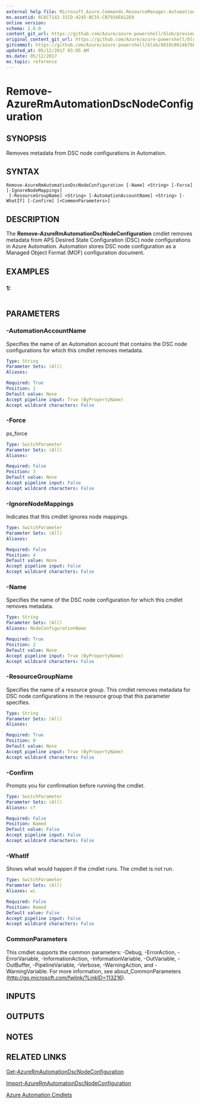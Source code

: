 ```yaml
---
external help file: Microsoft.Azure.Commands.ResourceManager.Automation.dll-Help.xml
ms.assetid: 6C6C7142-31CD-4245-BC55-CB7916EA12E0
online version:
schema: 2.0.0
content_git_url: https://github.com/Azure/azure-powershell/blob/preview/src/ResourceManager/Automation/Commands.Automation/help/Remove-AzureRmAutomationDscNodeConfiguration.md
original_content_git_url: https://github.com/Azure/azure-powershell/blob/preview/src/ResourceManager/Automation/Commands.Automation/help/Remove-AzureRmAutomationDscNodeConfiguration.md
gitcommit: https://github.com/Azure/azure-powershell/blob/8810c0614b76be8d014616888a4ae7733a452af9
updated_at: 05/12/2017 03:05 AM
ms.date: 05/12/2017
ms.topic: reference
---
```


# Remove-AzureRmAutomationDscNodeConfiguration

## SYNOPSIS
Removes metadata from DSC node configurations in Automation.

## SYNTAX

```
Remove-AzureRmAutomationDscNodeConfiguration [-Name] <String> [-Force] [-IgnoreNodeMappings]
 [-ResourceGroupName] <String> [-AutomationAccountName] <String> [-WhatIf] [-Confirm] [<CommonParameters>]
```

## DESCRIPTION
The **Remove-AzureRmAutomationDscNodeConfiguration** cmdlet removes metadata from APS Desired State Configuration (DSC) node configurations in Azure Automation.
Automation stores DSC node configuration as a Managed Object Format (MOF) configuration document.

## EXAMPLES

### 1:
```

```

## PARAMETERS

### -AutomationAccountName
Specifies the name of an Automation account that contains the DSC node configurations for which this cmdlet removes metadata.

```yaml
Type: String
Parameter Sets: (All)
Aliases: 

Required: True
Position: 1
Default value: None
Accept pipeline input: True (ByPropertyName)
Accept wildcard characters: False
```

### -Force
ps_force

```yaml
Type: SwitchParameter
Parameter Sets: (All)
Aliases: 

Required: False
Position: 3
Default value: None
Accept pipeline input: False
Accept wildcard characters: False
```

### -IgnoreNodeMappings
Indicates that this cmdlet ignores node mappings.

```yaml
Type: SwitchParameter
Parameter Sets: (All)
Aliases: 

Required: False
Position: 4
Default value: None
Accept pipeline input: False
Accept wildcard characters: False
```

### -Name
Specifies the name of the DSC node configuration for which this cmdlet removes metadata.

```yaml
Type: String
Parameter Sets: (All)
Aliases: NodeConfigurationName

Required: True
Position: 2
Default value: None
Accept pipeline input: True (ByPropertyName)
Accept wildcard characters: False
```

### -ResourceGroupName
Specifies the name of a resource group.
This cmdlet removes metadata for DSC node configurations in the resource group that this parameter specifies.

```yaml
Type: String
Parameter Sets: (All)
Aliases: 

Required: True
Position: 0
Default value: None
Accept pipeline input: True (ByPropertyName)
Accept wildcard characters: False
```

### -Confirm
Prompts you for confirmation before running the cmdlet.

```yaml
Type: SwitchParameter
Parameter Sets: (All)
Aliases: cf

Required: False
Position: Named
Default value: False
Accept pipeline input: False
Accept wildcard characters: False
```

### -WhatIf
Shows what would happen if the cmdlet runs.
The cmdlet is not run.

```yaml
Type: SwitchParameter
Parameter Sets: (All)
Aliases: wi

Required: False
Position: Named
Default value: False
Accept pipeline input: False
Accept wildcard characters: False
```

### CommonParameters
This cmdlet supports the common parameters: -Debug, -ErrorAction, -ErrorVariable, -InformationAction, -InformationVariable, -OutVariable, -OutBuffer, -PipelineVariable, -Verbose, -WarningAction, and -WarningVariable. For more information, see about_CommonParameters (http://go.microsoft.com/fwlink/?LinkID=113216).

## INPUTS

## OUTPUTS

## NOTES

## RELATED LINKS

[Get-AzureRmAutomationDscNodeConfiguration](./Get-AzureRmAutomationDscNodeConfiguration.md)

[Import-AzureRmAutomationDscNodeConfiguration](./Import-AzureRmAutomationDscNodeConfiguration.md)

[Azure Automation Cmdlets](./AzureRM.Automation.md)


